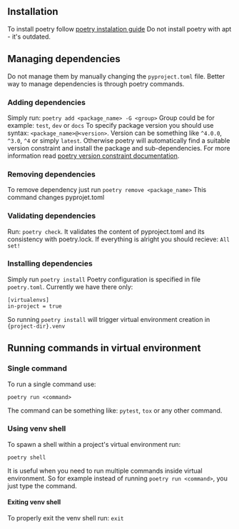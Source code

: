 ## Installation
To install poetry follow [poetry instalation guide](https://python-poetry.org/docs/#installation)
Do not install poetry with apt - it's outdated.

## Managing dependencies
Do not manage them by manually changing the `pyproject.toml` file.
Better way to manage dependencies is through poetry commands. 

### Adding dependencies
Simply run: `poetry add <package_name> -G <group>`
Group could be for example: `test`, `dev` or `docs`
To specify package version you should use syntax: `<package_name>@<version>`.
Version can be something like `^4.0.0`, `^3.0`, `^4` or simply `latest`.
Otherwise poetry will automatically find a suitable version constraint and install the package and sub-dependencies.
For more information read [poetry version constraint documentation](https://python-poetry.org/docs/dependency-specification/#version-constraints).

### Removing dependencies
To remove dependency just run `poetry remove <package_name>`
This command changes pyprojet.toml

### Validating dependencies
Run: `poetry check`. It validates the content of pyproject.toml and its consistency with poetry.lock. If everything is alright you should recieve: `All set!` 

### Installing dependencies
Simply run `poetry install`
Poetry configuration is specified in file `poetry.toml`. Currently we have there only:
```
[virtualenvs]
in-project = true

```
So running `poetry install` will trigger virtual environment creation in `{project-dir}.venv`

## Running commands in virtual environment
### Single command
To run a single command use:
```
poetry run <command>
```
The command can be something like: `pytest`, `tox` or any other command.

### Using venv shell
To spawn a shell within a project's virtual environment run:
```
poetry shell
```
It is useful when you need to run multiple commands inside virtual environment.
So for example instead of running `poetry run <command>`, you just type the command.

#### Exiting venv shell
To properly exit the venv shell run: `exit`


